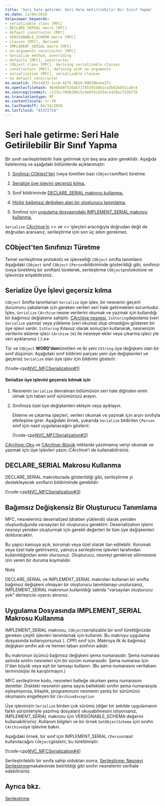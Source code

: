 ```yaml
---
title: 'Seri hale getirme: Seri Hale Getirilebilir Bir Sınıf Yapma'
ms.date: 11/04/2016
helpviewer_keywords:
- serializable class [MFC]
- DECLARE_SERIAL macro [MFC]
- default constructor [MFC]
- VERSIONABLE_SCHEMA macro [MFC]
- classes [MFC], derived
- IMPLEMENT_SERIAL macro [MFC]
- no-arguments constructor [MFC]
- Serialize method, overriding
- defaults [MFC], constructor
- CObject class [MFC], deriving serializable classes
- constructors [MFC], defining with no arguments
- serialization [MFC], serializable classes
- no default constructor
ms.assetid: 59a14d32-1cc8-4275-9829-99639beee27c
ms.openlocfilehash: 9648bd4f516a5f174534336b1ca3b42bb51ca0c4
ms.sourcegitcommit: c123cc76bb2b6c5cde6f4c425ece420ac733bf70
ms.translationtype: MT
ms.contentlocale: tr-TR
ms.lasthandoff: 04/14/2020
ms.locfileid: "81372714"
---
```

# <a name="serialization-making-a-serializable-class"></a>Seri hale getirme: Seri Hale Getirilebilir Bir Sınıf Yapma

Bir sınıfı serileştirilebilir hale getirmek için beş ana adım gereklidir. Aşağıda listelenmiş ve aşağıdaki bölümlerde açıklanmıştır:

1. [Sınıfınızı CObject'ten](#_core_deriving_your_class_from_cobject) (veya türetilen bazı `CObject`sınıftan) türetme.

1. [Serialize üye işlevini geçersiz kılma.](#_core_overriding_the_serialize_member_function)

1. Sınıf bildiriminde [DECLARE_SERIAL makroyu kullanma.](#_core_using_the_declare_serial_macro)

1. [Hiçbir bağımsız değişken alan bir oluşturucu tanımlama.](#_core_defining_a_constructor_with_no_arguments)

1. Sınıfınız için [uygulama dosyasındaki IMPLEMENT_SERIAL makroyu kullanma.](#_core_using_the_implement_serial_macro_in_the_implementation_file)

`Serialize` [CArchive'in](../mfc/reference/carchive-class.md) >> ve << işleçleri aracılığıyla doğrudan değil de doğrudan ararsanız, serileştirme için son üç adım gerekmez.

## <a name="deriving-your-class-from-cobject"></a><a name="_core_deriving_your_class_from_cobject"></a>CObject'ten Sınıfınızı Türetme

Temel serileştirme protokolü ve işlevselliği `CObject` sınıfta tanımlanır. Aşağıdaki `CObject` sınıf `CObject` `CPerson`bildiriminde gösterildiği gibi, sınıfınızı (veya türetilmiş bir sınıftan) türeterek, serileştirme `CObject`protokolüne ve işlevinize erişebilirsiniz.

## <a name="overriding-the-serialize-member-function"></a><a name="_core_overriding_the_serialize_member_function"></a>Serialize Üye İşlevi geçersiz kılma

`CObject` Sınıfta tanımlanan `Serialize` üye işlev, bir nesnenin geçerli durumunu yakalamak için gereken verileri seri hale getirmekten sorumludur. İşlev, `Serialize` `CArchive` nesne verilerini okumak ve yazmak için kullandığı bir bağımsız değişkene sahiptir. [CArchive nesnesi,](../mfc/reference/carchive-class.md) `IsStoring`depolama (veri `Serialize` yazma) veya yükleme (veri okuma) olup olmadığını gösteren bir üye işlevi vardır. `IsStoring` Kılavuz olarak sonuçları kullanarak, nesnenizin verilerini ekleme işleci `CArchive` (**<**) ile nesneye ekler veya çıkarma işleci yle veri ayıklarsınız ( ).**>>**

Tür ve `CObject` **WORD'den**türetilen ve iki yeni `CString` üye değişkeni olan bir sınıf düşünün. Aşağıdaki sınıf bildirimi parçası yeni üye değişkenleri ve geçersiz `Serialize` olan üye işlev için bildirimi gösterir:

[!code-cpp[NVC_MFCSerialization#1](../mfc/codesnippet/cpp/serialization-making-a-serializable-class_1.h)]

#### <a name="to-override-the-serialize-member-function"></a>Serialize üye işlevini geçersiz kılmak için

1. Nesnenin `Serialize` devralınan bölümünün seri hale diğinden emin olmak için taban sınıf sürümünüzü arayın.

1. Sınıfınıza özel üye değişkenleri ekleyin veya ayıklayın.

   Ekleme ve çıkarma işleçleri, verileri okumak ve yazmak için arşiv sınıfıyla etkileşime girer. Aşağıdaki örnek, yukarıda `Serialize` bildirilen `CPerson` sınıf için nasıl uygulanacağını gösterir:

   [!code-cpp[NVC_MFCSerialization#2](../mfc/codesnippet/cpp/serialization-making-a-serializable-class_2.cpp)]

[CArchive::Oku](../mfc/reference/carchive-class.md#read) ve [CArchive::Büyük](../mfc/reference/carchive-class.md#write) miktarda yazılmamış veriyi okumak ve yazmak için üye işlevleri yazın.:CArchive'i de kullanabilirsiniz.

## <a name="using-the-declare_serial-macro"></a><a name="_core_using_the_declare_serial_macro"></a>DECLARE_SERIAL Makrosu Kullanma

DECLARE_SERIAL makroburada gösterildiği gibi, serileştirme yi destekleyecek sınıfların bildiriminde gereklidir:

[!code-cpp[NVC_MFCSerialization#3](../mfc/codesnippet/cpp/serialization-making-a-serializable-class_3.h)]

## <a name="defining-a-constructor-with-no-arguments"></a><a name="_core_defining_a_constructor_with_no_arguments"></a>Bağımsız Değişkensiz Bir Oluşturucu Tanımlama

MFC, nesneleriniz deserialized (diskten yüklendi) olarak yeniden oluşturduğunda varsayılan bir oluşturucu gerektirir. Deserialization işlemi nesneyi yeniden oluşturmak için gerekli değerleri ile tüm üye değişkenleri dolduracaktır.

Bu yapıcı kamuya açık, korumalı veya özel olarak ilan edilebilir. Korumalı veya özel hale getirirseniz, yalnızca serileştirme işlevleri tarafından kullanıldığından emin olursunuz. Oluşturucu, nesneyi gerekirse silinmesine izin veren bir duruma koymalıdır.

> [!NOTE]
> DECLARE_SERIAL ve IMPLEMENT_SERIAL makroları kullanan bir sınıfta bağımsız değişkeni olmayan bir oluşturucu tanımlamayı unutursanız, IMPLEMENT_SERIAL makronun kullanıldığı satırda "varsayılan oluşturucu yok" derleyicisi uyarısı alırsınız.

## <a name="using-the-implement_serial-macro-in-the-implementation-file"></a><a name="_core_using_the_implement_serial_macro_in_the_implementation_file"></a>Uygulama Dosyasında IMPLEMENT_SERIAL Makrosu Kullanma

IMPLEMENT_SERIAL makrosu, `CObject`serializable bir sınıf türettiğinizde gereken çeşitli işlevleri tanımlamak için kullanılır. Bu makroyu uygulama dosyasında kullanıyorsunuz (. CPP) sınıf için. Makroya ilk iki bağımsız değişken sınıfın adı ve hemen taban sınıfının adıdır.

Bu makronun üçüncü bağımsız değişkeni şema numarasıdır. Şema numarası aslında sınıfın nesneleri için bir sürüm numarasıdır. Şema numarası için 0'dan büyük veya eşit bir tamsayı kullanın. (Bu şema numarasını veritabanı terminolojisi ile karıştırmayın.)

MFC serileştirme kodu, nesneleri belleğe okurken şema numarasını denetler. Diskteki nesnenin şema sayısı bellekteki sınıfın şema numarasıyla eşleşmiyorsa, kitaplık, programınızın nesnenin yanlış bir sürümünü okumasını engelleyen bir `CArchiveException`

Üye işlevinizin `Serialize` birden çok sürümü (diğer bir şekilde uygulamanın farklı sürümleriyle yazılmış dosyaları) okuyabilmesini istiyorsanız, *IMPLEMENT_SERIAL* makrosu için VERSIONABLE_SCHEMA değerini kullanabilirsiniz. Kullanım bilgileri ve bir örnek `GetObjectSchema` için sınıfın `CArchive`üye işlevine bakın.

Aşağıdaki örnek, bir sınıf için IMPLEMENT_SERIAL `CPerson`nasıl kullanılacağını `CObject`gösterir, bu türetilmiştir:

[!code-cpp[NVC_MFCSerialization#4](../mfc/codesnippet/cpp/serialization-making-a-serializable-class_4.cpp)]

Serileştirilebilir bir sınıfa sahip olduktan sonra, [Serileştirme: Nesneyi Serileştirme](../mfc/serialization-serializing-an-object.md)makalesinde belirtildiği gibi sınıfın nesnelerini serihale edebilirsiniz.

## <a name="see-also"></a>Ayrıca bkz.

[Serileştirme](../mfc/serialization-in-mfc.md)

